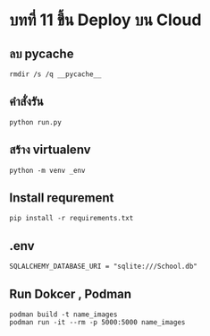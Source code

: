 # บทที่ 11 ขึ้น Deploy บน Cloud


## ลบ __pycache__
```
rmdir /s /q __pycache__
```

## คำสั่งรัน
```
python run.py
```

## สร้าง virtualenv
```
python -m venv _env
```

## Install requrement
```
pip install -r requirements.txt
```

## .env
```.env
SQLALCHEMY_DATABASE_URI = "sqlite:///School.db"
```

## Run Dokcer , Podman
```
podman build -t name_images
podman run -it --rm -p 5000:5000 name_images
```